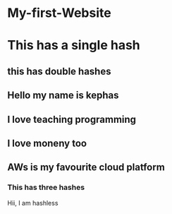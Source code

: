 # My-first-Website
# This has a single hash 


## this has double hashes 
## Hello my name is kephas 
## I love teaching programming 
## I love moneny too
## AWs is my favourite cloud platform 


### This has three hashes

Hii, I am hashless 
